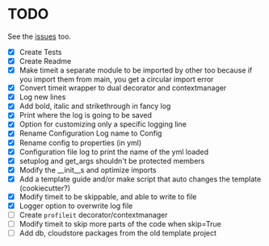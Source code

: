 # TODO
See the [issues](https://github.com/drkostas/starter/issues) too.
- [X] Create Tests
- [X] Create Readme
- [X] Make timeit a separate module to be imported by other too because if you import them from main, you get a circular import error
- [X] Convert timeit wrapper to dual decorator and contextmanager
- [X] Log new lines
- [X] Add bold, italic and strikethrough in fancy log
- [X] Print where the log is going to be saved
- [X] Option for customizing only a specific logging line
- [X] Rename Configuration Log name to Config
- [X] Rename config to properties (in yml)
- [X] Configuration file log to print the name of the yml loaded
- [X] setuplog and get_args shouldn't be protected members
- [X] Modify the __init__s and optimize imports
- [X] Add a template guide and/or make script that auto changes the template (cookiecutter?)
- [X] Modify timeit to be skippable, and able to write to file
- [X] Logger option to overwrite log file
- [ ] Create `profileit` decorator/contextmanager
- [ ] Modify timeit to skip more parts of the code when skip=True
- [ ] Add db, cloudstore packages from the old template project
